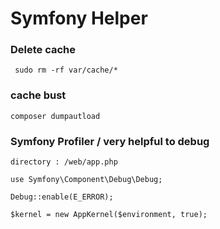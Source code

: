 # Symfony Helper


### Delete cache
	 sudo rm -rf var/cache/*

### cache bust 
	composer dumpautload

### Symfony Profiler /  very helpful to debug
	
```
directory : /web/app.php

use Symfony\Component\Debug\Debug;

Debug::enable(E_ERROR);

$kernel = new AppKernel($environment, true);
```
